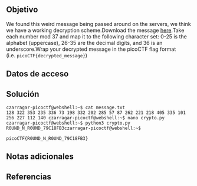 ## Objetivo

We found this weird message being passed around on the servers, we think we have a working decryption scheme.Download the message [here](https://artifacts.picoctf.net/c/127/message.txt).Take each number mod 37 and map it to the following character set: 0-25 is the alphabet (uppercase), 26-35 are the decimal digits, and 36 is an underscore.Wrap your decrypted message in the picoCTF flag format (i.e. `picoCTF{decrypted_message}`)
## Datos de acceso
## Solución


```
czarragar-picoctf@webshell:~$ cat message.txt 
128 322 353 235 336 73 198 332 202 285 57 87 262 221 218 405 335 101 256 227 112 140 czarragar-picoctf@webshell:~$ nano crypto.py  
czarragar-picoctf@webshell:~$ python3 crypto.py 
R0UND_N_R0UND_79C18FB3czarragar-picoctf@webshell:~$ 
```

```
picoCTF{R0UND_N_R0UND_79C18FB3}
```
## Notas adicionales 

## Referencias